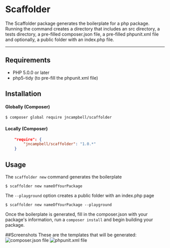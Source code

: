 # Scaffolder 
The Scaffolder package generates the boilerplate for a php package. Running the command creates a directory that includes an src directory, a tests directory, a pre-filled composer.json file, a pre-filled phpunit.xml file and optionally, a public folder with an index.php file.
* * *

## Requirements
 - PHP 5.0.0 or later
 - php5-tidy (to pre-fill the phpunit.xml file)

## Installation 
#### Globally (Composer)
`$ composer global require jncampbell/scaffolder`
    
#### Locally (Composer)
```json
    "require": {  
        "jncampbell/scaffolder": "1.0.*"  
    }
```

## Usage  
The `scaffolder new` command generates the boilerplate  

    $ scaffolder new nameOfYourPackage

The `--playground` option creates a public folder with an index.php page 

    $ scaffolder new nameOfYourPackage --playground

Once the boilerplate is generated, fill in the composer.json with your package's information, run a `composer install` and begin building your package.

##Screenshots
These are the templates that will be generated:  
![composer.json file](http://i1056.photobucket.com/albums/t367/jncampbell/Screen%20Shot%202015-12-15%20at%201.31.01%20PM_zpsayl7vhwp.png "composer.json file")
![phpunit.xml file](http://i1056.photobucket.com/albums/t367/jncampbell/Screen%20Shot%202015-12-15%20at%201.32.29%20PM_zpsw85twnmf.png "phpunit.xml file")
